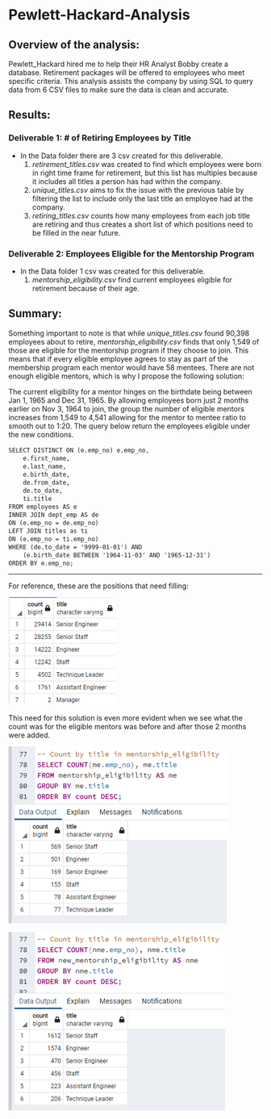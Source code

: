 # Pewlett-Hackard-Analysis

## Overview of the analysis:
Pewlett_Hackard hired me to help their HR Analyst Bobby create a database. Retirement packages will be offered to employees who meet specific criteria. This analysis assists the company by using SQL to query data from 6 CSV files to make sure the data is clean and accurate.

## Results:

### Deliverable 1: # of Retiring Employees by Title

- In the Data folder there are 3 csv created for this deliverable.
	1. *retirement_titles.csv* was created to find which employees were born in right time frame for retirement, but this list has multiples because it includes all titles a person has had within the company.
	2. *unique_titles.csv* aims to fix the issue with the previous table by filtering the list to include only the last title an employee had at the company.
	3. *retiring_titles.csv* counts how many employees from each job title are retiring and thus creates a short list of which positions need to be filled in the near future.

### Deliverable 2: Employees Eligible for the Mentorship Program

- In the Data folder 1 csv was created for this deliverable. 
	1. *mentorship_eligibility.csv* find current employees eligible for retirement because of their age. 

## Summary:

Something important to note is that while *unique_titles.csv* found 90,398 employees about to retire, *mentorship_eligibility.csv* finds that only 1,549 of those are eligible for the mentorship program if they choose to join. This means that if every eligible employee agrees to stay as part of the membership program each mentor would have 58 mentees. There are not enough eligible mentors, which is why I propose the following solution:


The current eligibility for a mentor hinges on the birthdate being between Jan 1, 1965 and Dec 31, 1965. By allowing employees born just 2 months earlier on Nov 3, 1964 to join, the group the number of eligible mentors increases from 1,549 to 4,541 allowing for the mentor to mentee ratio to smooth out to 1:20. The query below return the employees eligible under the new conditions.
```
SELECT DISTINCT ON (e.emp_no) e.emp_no, 
	e.first_name, 
	e.last_name, 
	e.birth_date,
	de.from_date,
	de.to_date,
	ti.title
FROM employees AS e
INNER JOIN dept_emp AS de
ON (e.emp_no = de.emp_no)
LEFT JOIN titles as ti
ON (e.emp_no = ti.emp_no)
WHERE (de.to_date = '9999-01-01') AND 
	(e.birth_date BETWEEN '1964-11-03' AND '1965-12-31')
ORDER BY e.emp_no;
```
______________________________________________________________________________________
For reference, these are the positions that need filling:

![](vacant_positions.png)

This need for this solution is even more evident when we see what the count was for the eligible mentors was before and after those 2 months were added.

![](count_me_image.png)

![](count_nme_image.png)

